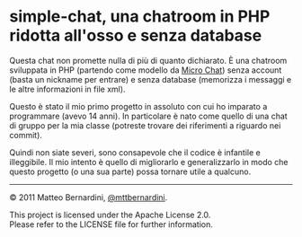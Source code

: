 # simple-chat, una chatroom in PHP ridotta all'osso e senza database #

Questa chat non promette nulla di più di quanto dichiarato. È una chatroom sviluppata in PHP (partendo come modello da [Micro Chat][1]) senza account (basta un nickname per entrare) e senza database (memorizza i messaggi e le altre informazioni in file xml).

Questo è stato il mio primo progetto in assoluto con cui ho imparato a programmare (avevo 14 anni). In particolare è nato come quello di una chat di gruppo per la mia classe (potreste trovare dei riferimenti a riguardo nei commit).

Quindi non siate severi, sono consapevole che il codice è infantile e illeggibile. Il mio intento è quello di migliorarlo e generalizzarlo in modo che questo progetto (o una sua parte) possa tornare utile a qualcuno.

----------------

&copy; 2011 Matteo Bernardini, [@mttbernardini][2].

This project is licensed under the Apache License 2.0.  
Please refer to the LICENSE file for further information.


[1]: http://www.phptoys.com/product/micro-chat.html
[2]: https://twitter.com/mttbernardini
